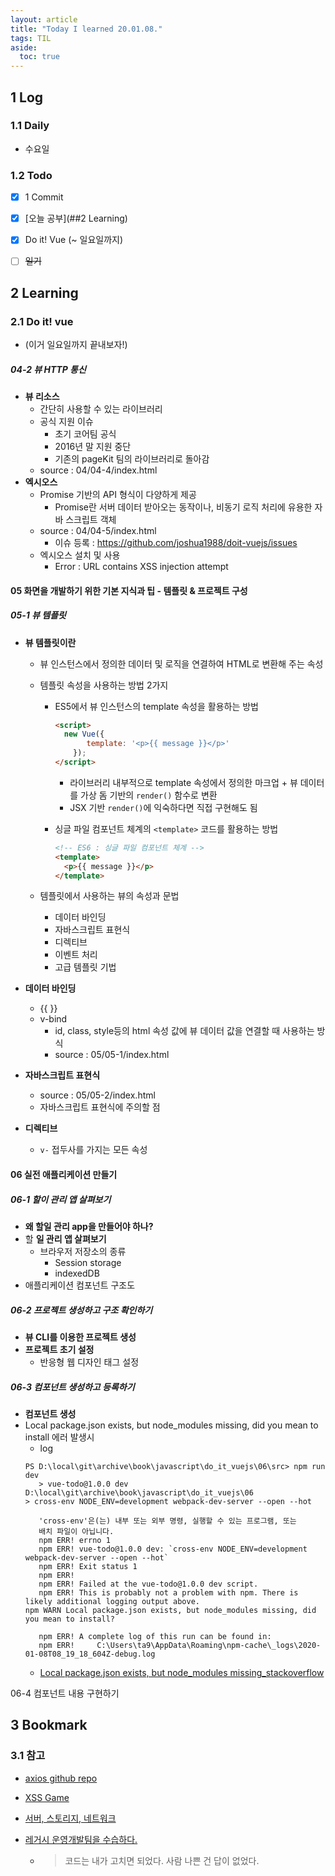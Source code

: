 ```yaml
---
layout: article
title: "Today I learned 20.01.08."
tags: TIL
aside:
  toc: true
---
```


## 1 Log

### 1.1 Daily

- 수요일


### 1.2 Todo

- [x] 1 Commit
- [x] [오늘 공부](##2 Learning)
- [x] Do it! Vue (~ 일요일까지)
- [ ] ~~일기~~




## 2 Learning

### 2.1 Do it! vue

- (이거 일요일까지 끝내보자!)

##### 04-2 뷰 HTTP 통신

- **뷰 리소스**
  - 간단히 사용할 수 있는 라이브러리
  - 공식 지원 이슈
    - 초기 코어팀 공식
    - 2016년 말 지원 중단
    - 기존의 pageKit 팀의 라이브러리로 돌아감
  - source : 04/04-4/index.html
- **엑시오스**
  - Promise 기반의 API 형식이 다양하게 제공
    - Promise란 서버 데이터 받아오는 동작이나, 비동기 로직 처리에 유용한 자바 스크립트 객체
  - source : 04/04-5/index.html
    - 이슈 등록 : https://github.com/joshua1988/doit-vuejs/issues
  - 엑시오스 설치 및 사용
    - Error : URL contains XSS injection attempt

#### 05 화면을 개발하기 위한 기본 지식과 팁 - 템플릿 & 프로젝트 구성

##### 05-1 뷰 템플릿

- **뷰 템플릿이란**
  - 뷰 인스턴스에서 정의한 데이터 및 로직을 연결하여 HTML로 변환해 주는 속성
  
  - 템플릿 속성을 사용하는 방법 2가지
    
    - ES5에서 뷰 인스턴스의 template 속성을 활용하는 방법
    
      ```html
      <script>
      	new Vue({
             template: '<p>{{ message }}</p>' 
          });
      </script>
      ```
    
      - 라이브러리 내부적으로 template 속성에서 정의한 마크업 + 뷰 데이터를 가상 돔 기반의 `render()` 함수로 변환
      - JSX 기반 `render()`에 익숙하다면 직접 구현해도 됨
    
    - 싱글 파일 컴포넌트 체계의 `<template>` 코드를 활용하는 방법
    
      ```html
      <!-- ES6 : 싱글 파일 컴포넌트 체계 -->
      <template>
      	<p>{{ message }}</p>
      </template>
      ```
    
  - 템플릿에서 사용하는 뷰의 속성과 문법
  
    - 데이터 바인딩
    - 자바스크립트 표현식
    - 디렉티브
    - 이벤트 처리
    - 고급 템플릿 기법
  
- **데이터 바인딩**

  - \{\{ \}\}
  - v-bind
    - id, class, style등의 html 속성 값에 뷰 데이터 값을 연결할 때 사용하는 방식
    - source : 05/05-1/index.html

- **자바스크립트 표현식**
  - source : 05/05-2/index.html
  - 자바스크립트 표현식에 주의할 점
- **디렉티브**
  
  - `v-` 접두사를 가지는 모든 속성

#### 06 실전 애플리케이션 만들기

##### 06-1 할이 관리 앱 살펴보기

- **왜 할일 관리 app을 만들어야 하나?**
- 할 **일 관리 앱 살펴보기**
  - 브라우저 저장소의 종류
    - Session storage
    - indexedDB
- 애플리케이션 컴포넌트 구조도



##### 06-2 프로젝트 생성하고 구조 확인하기

- **뷰 CLI를 이용한 프로젝트 생성**
- **프로젝트 초기 설정**
  - 반응형 웹 디자인 태그 설정

##### 06-3 컴포넌트 생성하고 등록하기

- **컴포넌트 생성**
- Local package.json exists, but node_modules missing, did you mean to install 에러 발생시
	- log
     ```shell
     PS D:\local\git\archive\book\javascript\do_it_vuejs\06\src> npm run dev    
        > vue-todo@1.0.0 dev D:\local\git\archive\book\javascript\do_it_vuejs\06
    > cross-env NODE_ENV=development webpack-dev-server --open --hot
        
        'cross-env'은(는) 내부 또는 외부 명령, 실행할 수 있는 프로그램, 또는
        배치 파일이 아닙니다.
        npm ERR! errno 1
        npm ERR! vue-todo@1.0.0 dev: `cross-env NODE_ENV=development webpack-dev-server --open --hot`
        npm ERR! Exit status 1
        npm ERR!
        npm ERR! Failed at the vue-todo@1.0.0 dev script.
        npm ERR! This is probably not a problem with npm. There is likely additional logging output above.
    npm WARN Local package.json exists, but node_modules missing, did you mean to install?
        
        npm ERR! A complete log of this run can be found in:
        npm ERR!     C:\Users\ta9\AppData\Roaming\npm-cache\_logs\2020-01-08T08_19_18_604Z-debug.log
    ```
  - [Local package.json exists, but node_modules missing_stackoverflow](https://stackoverflow.com/questions/50355263/local-package-json-exists-but-node-modules-missing)

06-4 컴포넌트 내용 구현하기


## 3 Bookmark
### 3.1 참고

- [axios github repo](https://github.com/axios/axios)

- [XSS Game](https://xss-game.appspot.com/level1)

- [서버, 스토리지, 네트워크](https://smartcontentcenter.tistory.com/689)
- [레거시 운영개발팀을 수습하다.](https://greypencil.tistory.com/113)

  - > 코드는 내가 고치면 되었다. 사람 나쁜 건 답이 없었다.